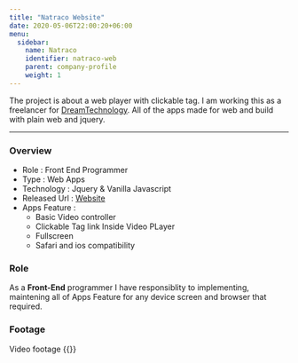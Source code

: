```yaml
---
title: "Natraco Website"
date: 2020-05-06T22:00:20+06:00
menu:
  sidebar:
    name: Natraco
    identifier: natraco-web
    parent: company-profile
    weight: 1
---
```


The project is about a web player with clickable tag.
I am working this as a freelancer for [DreamTechnology]("http://dreamtechnology.co.id/").
All of the apps made for web and build with plain web and jquery.

---
### Overview
- Role : Front End Programmer
- Type : Web Apps
- Technology : Jquery & Vanilla Javascript
- Released Url : [Website](https://sdm.kemdikbud.go.id/video-interaktif/)
- Apps Feature : 
  - Basic Video controller
  - Clickable Tag link Inside Video PLayer
  - Fullscreen
  - Safari and ios compatibility

### Role
As a **Front-End** programmer I have responsiblity to implementing, maintening all of Apps Feature for any device screen and browser that required.


### Footage
Video footage
{{<youtube v-rJpBhGgVU>}}